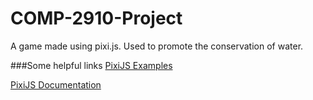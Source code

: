 # COMP-2910-Project
A game made using pixi.js. Used to promote the conservation of water.

###Some helpful links
[PixiJS Examples](http://pixijs.io/examples/#/basics/basic.js)

[PixiJS Documentation](http://pixijs.download/dev/docs/index.html)
